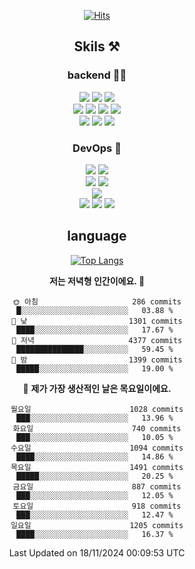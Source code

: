 <div align="center">

[![Hits](https://hits.seeyoufarm.com/api/count/incr/badge.svg?url=https%3A%2F%2Fgithub.com%2Fzxcv9203%2Fhit-counter&count_bg=%23FF7272&title_bg=%23324C2E&icon=codeigniter.svg&icon_color=%23DD5B5B&title=%EB%B0%A9%EB%AC%B8%EC%9E%90&edge_flat=false)](https://hits.seeyoufarm.com)
  
## Skils ⚒️

### backend 🧑‍💻
  
<img src="https://img.shields.io/badge/Java-FF6600?style=flat-square&logo=buymeacoffee&logoColor=white"/>
<img src="https://img.shields.io/badge/Go-0099FF?style=flat-square&logo=go&logoColor=white"/>
<img src="https://img.shields.io/badge/Kotlin-7F52FF?style=flat-square&logo=kotlin&logoColor=white"/>
  
  
<br />
  
<img src="https://img.shields.io/badge/Spring-339933?style=flat-square&logo=Spring&logoColor=white"/>
<img src="https://img.shields.io/badge/Spring Boot-339933?style=flat-square&logo=Spring Boot&logoColor=white"/>
<img src="https://img.shields.io/badge/Spring Security-339933?style=flat-square&logo=Spring Security&logoColor=white"/>
  
<img src="https://img.shields.io/badge/Spring Data JPA-339933?style=flat-square&logo=Hibernate&logoColor=white"/>

<br />
  
  <img src="https://img.shields.io/badge/mysql-0099FF?style=flat-square&logo=mysql&logoColor=white"/>
  <img src="https://img.shields.io/badge/mariadb-0099FF?style=flat-square&logo=mariadb&logoColor=white"/>
  <img src="https://img.shields.io/badge/mongoDB-47A248?style=flat-square&logo=mongodb&logoColor=white"/>
  
  
### DevOps 🚀
  
  <img src="https://img.shields.io/badge/docker-2496ED?style=flat-square&logo=docker&logoColor=white"/>
  <img src="https://img.shields.io/badge/kubernetes-326CE5?style=flat-square&logo=kubernetes&logoColor=white"/>
  
  <br />
  
  <img src="https://img.shields.io/badge/Github Actions-2088FF?style=flat-square&logo=githubactions&logoColor=white"/>
  <img src="https://img.shields.io/badge/Jenkins-D24939?style=flat-square&logo=jenkins&logoColor=white"/>
  
  
  <br />
  <img src="https://img.shields.io/badge/terraform-7B42BC?style=flat-square&logo=terraform&logoColor=white"/>
  
  <br />
  <img src="https://img.shields.io/badge/Amazon AWS-232F3E?style=flat-square&logo=Amazon AWS&logoColor=white"/>

  <img src="https://img.shields.io/badge/GCP-4285F4?style=flat-square&logo=googlecloud&logoColor=white"/>
  <img src="https://img.shields.io/badge/NCP-03C75A?style=flat-square&logo=naver&logoColor=white"/>
  
  
## language

[![Top Langs](https://github-readme-stats.vercel.app/api/top-langs/?username=zxcv9203&hide=html&exclude_repo=zxcv9203.github.io,golB&theme=grate-gatsby)](https://github.com/zxcv9203/github-readme-stats)
  
<!--START_SECTION:waka-->
**저는 저녁형 인간이에요. 🦉** 

```text
🌞 아침                     286 commits         █░░░░░░░░░░░░░░░░░░░░░░░░   03.88 % 
🌆 낮　                     1301 commits        ████░░░░░░░░░░░░░░░░░░░░░   17.67 % 
🌃 저녁                     4377 commits        ███████████████░░░░░░░░░░   59.45 % 
🌙 밤　                     1399 commits        █████░░░░░░░░░░░░░░░░░░░░   19.00 % 
```
📅 **제가 가장 생산적인 날은 목요일이에요.** 

```text
월요일                      1028 commits        ███░░░░░░░░░░░░░░░░░░░░░░   13.96 % 
화요일                      740 commits         ███░░░░░░░░░░░░░░░░░░░░░░   10.05 % 
수요일                      1094 commits        ████░░░░░░░░░░░░░░░░░░░░░   14.86 % 
목요일                      1491 commits        █████░░░░░░░░░░░░░░░░░░░░   20.25 % 
금요일                      887 commits         ███░░░░░░░░░░░░░░░░░░░░░░   12.05 % 
토요일                      918 commits         ███░░░░░░░░░░░░░░░░░░░░░░   12.47 % 
일요일                      1205 commits        ████░░░░░░░░░░░░░░░░░░░░░   16.37 % 
```



 Last Updated on 18/11/2024 00:09:53 UTC
<!--END_SECTION:waka-->
  
</div>

